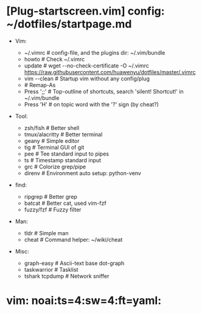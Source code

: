 # [Plug-startscreen.vim] config: ~/dotfiles/startpage.md
- Vim:
  - ~/.vimrc        # config-file, and the plugins dir: ~/.vim/bundle
  - howto           # Check ~/.vimrc
  - update          # wget --no-check-certificate -O ~/.vimrc  https://raw.githubusercontent.com/huawenyu/dotfiles/master/.vimrc
  - vim --clean     # Startup vim without any config/plug
  - <Space>         # Remap-As <leader>
  - Press ';;'      # Top-outline of shortcuts, search 'silent! Shortcut!' in ~/.vim/bundle
  - Press 'H'       # on topic word with the '?' sign (by cheat?)

- Tool:
  - zsh/fish		# Better shell
  - tmux/alacritty	# Better terminal
  - geany			# Simple editor
  - tig				# Terminal GUI of git
  - pee				# Tee standard input to pipes
  - ts				# Timestamp standard input
  - grc				# Colorize grep/pipe
  - direnv          # Environment auto setup: python-venv

- find:
  - ripgrep			# Better grep
  - batcat			# Better cat, used vim-fzf
  - fuzzy/fzf		# Fuzzy filter

- Man:
  - tldr			# Simple man
  - cheat			# Command helper: ~/wiki/cheat

- Misc:
  - graph-easy		# Ascii-text base dot-graph
  - taskwarrior		# Tasklist
  - tshark tcpdump	# Network sniffer

# vim: noai:ts=4:sw=4:ft=yaml:
